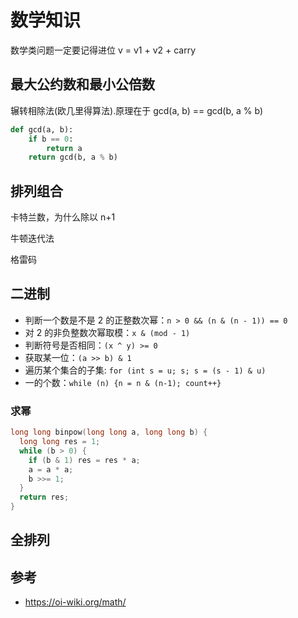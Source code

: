 # 数学知识

数学类问题一定要记得进位 v = v1 + v2 + carry

## 最大公约数和最小公倍数

辗转相除法(欧几里得算法).原理在于 gcd(a, b) == gcd(b, a % b)

```Python
def gcd(a, b):
    if b == 0:
        return a
    return gcd(b, a % b)
```

## 排列组合

卡特兰数，为什么除以 n+1

牛顿迭代法

格雷码

## 二进制

- 判断一个数是不是 2 的正整数次幂：`n > 0 && (n & (n - 1)) == 0`
- 对 2 的非负整数次幂取模：`x & (mod - 1)`
- 判断符号是否相同：`(x ^ y) >= 0`
- 获取某一位：`(a >> b) & 1`
- 遍历某个集合的子集: `for (int s = u; s; s = (s - 1) & u)`
- 一的个数：`while (n) {n = n & (n-1); count++}`

### 求幂

```C++
long long binpow(long long a, long long b) {
  long long res = 1;
  while (b > 0) {
    if (b & 1) res = res * a;
    a = a * a;
    b >>= 1;
  }
  return res;
}
```

## 全排列

## 参考

- https://oi-wiki.org/math/